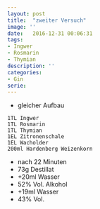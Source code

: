 ```yaml
---
layout: post
title:  "zweiter Versuch"
image: ''
date:   2016-12-31 00:06:31
tags:
- Ingwer
- Rosmarin
- Thymian
description: ''
categories:
- Gin
serie: 
---
```


* gleicher Aufbau

```
1TL Ingwer
1TL Rosmarin
1TL Thymian
1EL Zitronenschale
1EL Wacholder
200ml Hardenberg Weizenkorn
```
* nach 22 Minuten
* 73g Destillat
* +20ml Wasser
* 52% Vol. Alkohol
* +19ml Wasser
* 43% Vol.
